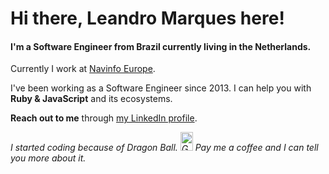 <h1>Hi there, Leandro Marques here!</h1>
<h4>I'm a Software Engineer from Brazil currently living in the Netherlands.</h4>


Currently I work at <a href="https://navinfo.eu" target="blank">Navinfo Europe</a>.

I've been working as a Software Engineer since 2013. I can help you with <b>Ruby & JavaScript</b> and its ecosystems.

<b>Reach out to me</b> through <a href="https://linkedin.com/in/leandromarquesdonascimento" target="blank">my LinkedIn profile</a>.

<i> I started coding because of Dragon Ball. <img src="https://66.media.tumblr.com/4f6e8d2395f3b913a67613ba6101d568/tumblr_mpvv1jre3q1rfjowdo1_500.gif" alt="Goku" width="20" height="30"/> Pay me a coffee and I can tell you more about it.</i>
